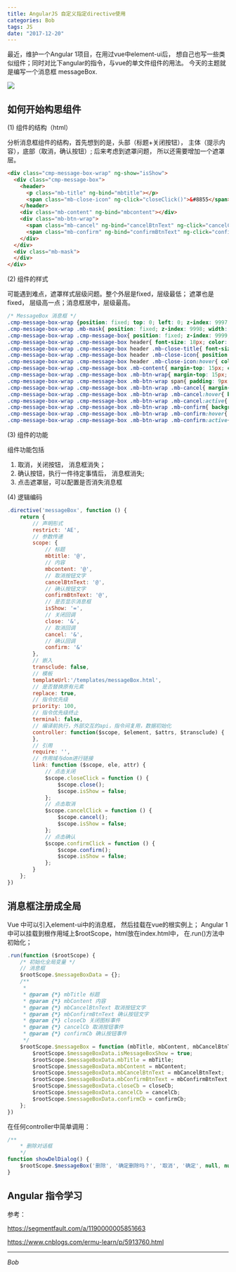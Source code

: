```yaml
---
title: AngularJS 自定义指定directive使用
categories: Bob
tags: JS
date: "2017-12-20"
---
```


最近，维护一个Angular 1项目，在用过vue中element-ui后， 想自己也写一些类似组件；同时对比下angular的指令，与vue的单文件组件的用法。
今天的主题就是编写一个消息框 messageBox.
<!--more-->

![](http://img.blog.csdn.net/20180129202300074?watermark/2/text/aHR0cDovL2Jsb2cuY3Nkbi5uZXQvYm9iX2Jhb2Jhbw==/font/5a6L5L2T/fontsize/400/fill/I0JBQkFCMA==/dissolve/70/gravity/SouthEast)

## 如何开始构思组件
(1) 组件的结构（html）

分析消息框组件的结构，首先想到的是，头部（标题+关闭按钮）， 主体（提示内容），底部（取消，确认按钮）;
后来考虑到遮罩问题， 所以还需要增加一个遮罩层。

``` html
<div class="cmp-message-box-wrap" ng-show="isShow">
  <div class="cmp-message-box">
    <header>
      <p class="mb-title" ng-bind="mbtitle"></p>
      <span class="mb-close-icon" ng-click="closeClick()">&#8855</span>
    </header>
    <div class="mb-content" ng-bind="mbcontent"></div>
    <div class="mb-btn-wrap">
      <span class="mb-cancel" ng-bind="cancelBtnText" ng-click="cancelClick()"></span>
      <span class="mb-confirm" ng-bind="confirmBtnText" ng-click="confirmClick()"></span>
    </div>
  </div>
  <div class="mb-mask">
  </div>
</div>
```

(2) 组件的样式

可能遇到难点，遮罩样式层级问题。整个外层是fixed，层级最低； 遮罩也是fixed， 层级高一点；消息框居中，层级最高。


``` css
/* MessageBox 消息框 */
.cmp-message-box-wrap {position: fixed; top: 0; left: 0; z-index: 9997; width: 100%; height: 100%; text-align: center; overflow: hidden; font-weight: normal; }
.cmp-message-box-wrap .mb-mask{ position: fixed; z-index: 9998; width: 100%; height: 100%; opacity: 0.7; background-color: #303133; }
.cmp-message-box-wrap .cmp-message-box{ position: fixed; z-index: 9999; width: 420px; top: 40%; background-color: #fff; display: inline-block; margin-left: -210px; text-align: left; border-radius: 4px; padding: 15px; }
.cmp-message-box-wrap .cmp-message-box header{ font-size: 18px; color: #303133; position: relative; }
.cmp-message-box-wrap .cmp-message-box header .mb-close-title{ font-size: 18px; color: #303133; }
.cmp-message-box-wrap .cmp-message-box header .mb-close-icon{ position: absolute; right: 0; top: -1px; color: #abadb2; cursor: pointer;}
.cmp-message-box-wrap .cmp-message-box header .mb-close-icon:hover{ color: #909399; }
.cmp-message-box-wrap .cmp-message-box .mb-content{ margin-top: 15px; color: #606266; font-size: 14px; line-height: 24px; }
.cmp-message-box-wrap .cmp-message-box .mb-btn-wrap{ margin-top: 15px; color: #606266; text-align: right; user-select: none; }
.cmp-message-box-wrap .cmp-message-box .mb-btn-wrap span{ padding: 9px 15px; font-size: 12px; border-radius: 3px; cursor: pointer; text-align: center; color: #606266; border: 1px solid #dcdfe6; display: inline-block; }
.cmp-message-box-wrap .cmp-message-box .mb-btn-wrap .mb-cancel{ margin-right: 10px; }
.cmp-message-box-wrap .cmp-message-box .mb-btn-wrap .mb-cancel:hover{ background: #e9e9e9; }
.cmp-message-box-wrap .cmp-message-box .mb-btn-wrap .mb-cancel:active{ background: #d6d3d3; }
.cmp-message-box-wrap .cmp-message-box .mb-btn-wrap .mb-confirm{ background: #7a7777; color: #fff; }
.cmp-message-box-wrap .cmp-message-box .mb-btn-wrap .mb-confirm:hover{ background: #8f8c8c; }
.cmp-message-box-wrap .cmp-message-box .mb-btn-wrap .mb-confirm:active{ background: #6b6868; }

```

(3) 组件的功能

组件功能包括
1. 取消，关闭按钮， 消息框消失；
2. 确认按钮，执行一件待定事情后， 消息框消失;
3. 点击遮罩层，可以配置是否消失消息框

(4) 逻辑编码
``` js
.directive('messageBox', function () {
    return {
        // 声明形式
        restrict: 'AE',
        // 参数传递
        scope: {
            // 标题
            mbtitle: '@',
            // 内容
            mbcontent: '@',
            // 取消按钮文字
            cancelBtnText: '@',
            // 确认按钮文字
            confirmBtnText: '@',
            // 是否显示消息框
            isShow: '=',
            // 关闭回调
            close: '&',
            // 取消回调
            cancel: '&',
            // 确认回调
            confirm: '&'
        },
        // 嵌入
        transclude: false,
        // 模板
        templateUrl:'/templates/messageBox.html',
        // 是否替换原有元素
        replace: true,
        // 指令优先级
        priority: 100,
        // 指令优先级终止
        terminal: false,
        // 编译前执行，外部交互的api，指令间复用，数据初始化
        controller: function($scope, $element, $attrs, $transclude) {
        },
        // 引用
        require: '',
        // 作用域与dom进行链接
        link: function ($scope, ele, attr) {
            // 点击关闭
            $scope.closeClick = function () {
                $scope.close();
                $scope.isShow = false;
            };
            // 点击取消
            $scope.cancelClick = function () {
                $scope.cancel();
                $scope.isShow = false;
            };
            // 点击确认
            $scope.confirmClick = function () {
                $scope.confirm();
                $scope.isShow = false;
            };
        }
    };
})
```
## 消息框注册成全局

Vue 中可以引入element-ui中的消息框， 然后挂载在vue的根实例上；
Angular 1中可以挂载到根作用域上$rootScope，html放在index.html中， 在.run()方法中初始化；

``` js
.run(function ($rootScope) {
    /* 初始化全局变量 */
    // 消息框
    $rootScope.$messageBoxData = {};
    /**
     * 
     * @param {*} mbTitle 标题
     * @param {*} mbContent 内容
     * @param {*} mbCancelBtnText 取消按钮文字
     * @param {*} mbConfirmBtnText 确认按钮文字
     * @param {*} closeCb 关闭图标事件
     * @param {*} cancelCb 取消按钮事件
     * @param {*} confirmCb 确认按钮事件
     */
    $rootScope.$messageBox = function (mbTitle, mbContent, mbCancelBtnText, mbConfirmBtnText, closeCb, cancelCb, confirmCb) {
        $rootScope.$messageBoxData.isMessageBoxShow = true;
        $rootScope.$messageBoxData.mbTitle = mbTitle;
        $rootScope.$messageBoxData.mbContent = mbContent;
        $rootScope.$messageBoxData.mbCancelBtnText = mbCancelBtnText;
        $rootScope.$messageBoxData.mbConfirmBtnText = mbConfirmBtnText;
        $rootScope.$messageBoxData.closeCb = closeCb;
        $rootScope.$messageBoxData.cancelCb = cancelCb;
        $rootScope.$messageBoxData.confirmCb = confirmCb;
    };
})
```

在任何controller中简单调用：

``` js
/**
    * 删除对话框
    */
function showDelDialog() {
    $rootScope.$messageBox('删除', '确定删除吗？', '取消', '确定', null, null, delConfirm);
}
```


## Angular 指令学习

参考：

https://segmentfault.com/a/1190000005851663

https://www.cnblogs.com/ermu-learn/p/5913760.html


---
*Bob*
